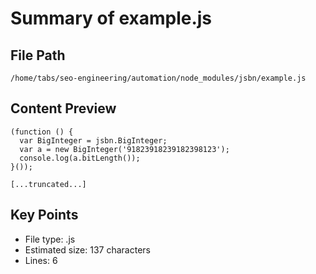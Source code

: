 # Summary of example.js
  
## File Path
`/home/tabs/seo-engineering/automation/node_modules/jsbn/example.js`

## Content Preview
```
(function () {
  var BigInteger = jsbn.BigInteger;
  var a = new BigInteger('91823918239182398123');
  console.log(a.bitLength());
}());

[...truncated...]
```

## Key Points
- File type: .js
- Estimated size: 137 characters
- Lines: 6
